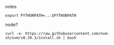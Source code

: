 notes 
```
export PYTHONPATH=..:$PYTHONPATH
```

node?
```
curl -o- https://raw.githubusercontent.com/nvm-sh/nvm/v0.39.3/install.sh | bash

```